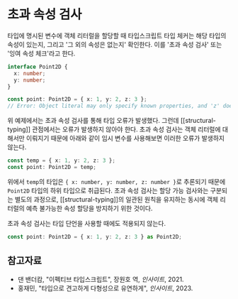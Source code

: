 # 초과 속성 검사

타입에 명시된 변수에 객체 리터럴을 할당할 때 타입스크립트 타입 체커는 해당 타입의 속성이 있는지, 그리고 '그 외의 속성은 없는지' 확인한다. 이를 '초과 속성 검사' 또는 '잉여 속성 체크'라고 한다.

```typescript
interface Point2D {
  x: number;
  y: number;
}

const point: Point2D = { x: 1, y: 2, z: 3 };
// Error: Object literal may only specify known properties, and 'z' does not exist in type 'Point2D'.
```

위 예제에서는 초과 속성 검사를 통해 타입 오류가 발생했다. 그런데 [[structural-typing]] 관점에서는 오류가 발생하지 않아야 한다. 초과 속성 검사는 객체 리터럴에 대해서만 이뤄지기 때문에 아래와 같이 임시 변수를 사용해보면 이러한 오류가 발생하지 않는다.

```typescript
const temp = { x: 1, y: 2, z: 3 };
const point: Point2D = temp;
```

위에서 `temp`의 타입은 `{ x: number, y: number, z: number }`로 추론되기 때문에 `Point2D` 타입의 하위 타입으로 취급된다. 초과 속성 검사는 할당 가능 검사와는 구분되는 별도의 과정으로, [[structural-typing]]의 일관된 원칙을 유지하는 동시에 객체 리터럴의 예측 불가능한 속성 할당을 방지하기 위한 것이다.

초과 속성 검사는 타입 단언을 사용할 때에도 적용되지 않는다.

```typescript
const point: Point2D = { x: 1, y: 2, z: 3 } as Point2D;
```

## 참고자료

- 댄 밴더캄, "이펙티브 타입스크립트", 장원호 역, _인사이트_, 2021.
- 홍재민, "타입으로 견고하게 다형성으로 유연하게", _인사이트_, 2023.
